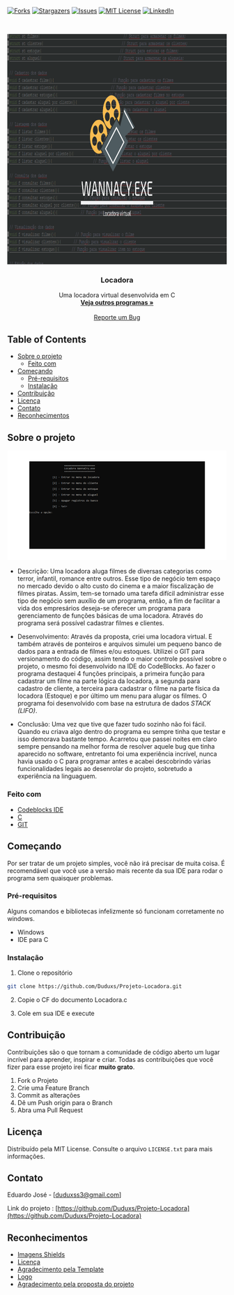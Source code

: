 <!-- PROJECT SHIELDS -->
[![Forks][forks-shield]][forks-url]
[![Stargazers][stars-shield]][stars-url]
[![Issues][issues-shield]][issues-url]
[![MIT License][license-shield]][license-url]
[![LinkedIn][linkedin-shield]][linkedin-url]

<!-- PROJECT LOGO -->
<br />
<p align="center">
  <a href="https://github.com/Duduxs/Projeto-Locadora">
    <img src="img/Logo.png" alt="Logo" width="977" height="528">
  </a>

  <h3 align="center">Locadora</h3>

  <p align="center">
    Uma locadora virtual desenvolvida em C
    <br />
    <a href="https://github.com/Duduxs/Programacao/tree/master/Programas%20em%20C"><strong>Veja outros programas »</strong></a>
    <br />
    <br />
    <a href="https://github.com/Duduxs/Projeto-Locadora/issues">Reporte um Bug</a>
  </p>
</p>

<!-- TABLE OF CONTENTS -->
## Table of Contents

* [Sobre o projeto](#sobre-o-projeto)
  * [Feito com](#feito-com)
* [Começando](#Começando)
  * [Pré-requisitos](#pré-requisites)
  * [Instalação](#instalação)
* [Contribuição](#contribuição)
* [Licença](#licença)
* [Contato](#contato)
* [Reconhecimentos](#reconhecimentos)

<!-- ABOUT THE PROJECT -->
## Sobre o projeto

[![Tela da Locadora][product-screenshot]](https://github.com/Duduxs/Projeto-Locadora/blob/master/img/animacao.gif)

* Descrição:       Uma locadora aluga filmes de diversas categorias como terror, infantil, romance entre
                   outros. Esse tipo de negócio tem espaço no mercado devido o alto custo do cinema e a
                   maior fiscalização de filmes piratas. Assim, tem-se tornado uma tarefa difícil administrar
                   esse tipo de negócio sem auxílio de um programa, então, a fim de facilitar a vida dos
                   empresários deseja-se oferecer um programa para gerenciamento de funções básicas de
                   uma locadora. Através do programa será possível cadastrar filmes e clientes.

* Desenvolvimento: Através da proposta, criei uma locadora virtual. E também através de ponteiros e arquivos simulei um pequeno banco de                    dados para a entrada de filmes e/ou estoques. Utilizei o GIT para versionamento do código, assim tendo o maior                          controle possível sobre o projeto, o mesmo foi desenvolvido na IDE do CodeBlocks. Ao fazer o programa destaquei 4                        funções principais, a primeira função para cadastrar um filme na parte lógica da locadora, a segunda para cadastro de                    cliente, a terceira para cadastrar o filme na parte física da locadora (Estoque) e por último um menu para alugar os                    filmes. O programa foi desenvolvido com base na estrutura de dados *STACK (LIFO)*.       

* Conclusão:       Uma vez que tive que fazer tudo sozinho não foi fácil. Quando eu criava algo dentro do programa eu sempre tinha que                      testar e isso demorava bastante tempo. Acarretou que passei noites em claro sempre pensando na melhor forma de                          resolver aquele bug que tinha aparecido no software, entretanto foi uma experiência incrível, nunca havia usado o C                      para programar antes e acabei descobrindo várias funcionalidades legais ao desenrolar do projeto, sobretudo a                            experiência na linguaguem. 

### Feito com

* [Codeblocks IDE](http://www.codeblocks.org/)
* [C](http://linguagemc.com.br/o-que-e-linguagem-c/)
* [GIT](https://git-scm.com/)

<!-- GETTING STARTED -->
## Começando

Por ser tratar de um projeto simples, você não irá precisar de muita coisa. É recomendável que você use a versão mais recente da sua IDE para rodar o programa sem quaisquer problemas.

### Pré-requisitos

Alguns comandos e bibliotecas infelizmente só funcionam corretamente no windows.  

* Windows
* IDE para C

### Instalação

1. Clone o repositório
```sh
git clone https://github.com/Duduxs/Projeto-Locadora.git
```
2. Copie o CF do documento Locadora.c 

3. Cole em sua IDE e execute

<!-- CONTRIBUTING -->
## Contribuição

Contribuições são o que tornam a comunidade de código aberto um lugar incrível para aprender, inspirar e criar. Todas as contribuições que você fizer para esse projeto irei ficar **muito grato**.

1. Fork o Projeto
2. Crie uma Feature Branch 
3. Commit as alterações 
4. Dê um Push origin para o Branch 
5. Abra uma Pull Request

<!-- LICENSE -->
## Licença

Distribuído pela MIT License. Consulte o arquivo `LICENSE.txt` para mais informações.

<!-- CONTACT -->
## Contato

Eduardo José - [duduxss3@gmail.com]

Link do projeto : [https://github.com/Duduxs/Projeto-Locadora](https://github.com/Duduxs/Projeto-Locadora)

<!-- ACKNOWLEDGEMENTS -->
## Reconhecimentos
* [Imagens Shields](https://shields.io)
* [Licença](http://escolhaumalicenca.com.br/)
* [Agradecimento pela Template](https://github.com/othneildrew)
* [Logo](https://www.canva.com)
* [Agradecimento pela proposta do projeto](https://www.linkedin.com/in/brunom4ciel)


<!-- MARKDOWN LINKS & IMAGES -->
[forks-shield]: https://img.shields.io/badge/forks-0-blue
[forks-url]: https://github.com/Duduxs/Projeto-Locadora/network/members
[stars-shield]: https://img.shields.io/badge/stars-0-blue
[stars-url]: https://github.com/Duduxs/Projeto-Locadora/stargazers
[issues-shield]: https://img.shields.io/github/issues/othneildrew/Best-README-Template.svg?style=flat-square
[issues-url]: https://github.com/Duduxs/Projeto-Locadora/issues
[license-shield]: https://img.shields.io/github/license/othneildrew/Best-README-Template.svg?style=flat-square
[license-url]: https://github.com/Duduxs/Projeto-Locadora/blob/master/LICENSE.txt
[linkedin-shield]: https://img.shields.io/badge/-LinkedIn-black.svg?style=flat-square&logo=linkedin&colorB=555
[linkedin-url]: https://www.linkedin.com/in/eduardo-josé-souza-de-oliveira-b51985176/
[product-screenshot]: img/animacao.gif
